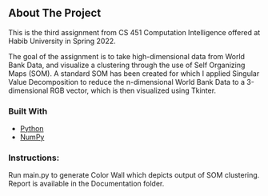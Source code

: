 <!-- ABOUT THE PROJECT -->
## About The Project

This is the third assignment from CS 451 Computation Intelligence offered at Habib University in Spring 2022.

The goal of the assignment is to take high-dimensional data from World Bank Data, and visualize a clustering through the use of Self Organizing Maps (SOM). A standard SOM has been created for which I applied Singular Value Decomposition to reduce the n-dimensional World Bank Data to a 3-dimensional RGB vector, which is then visualized using Tkinter.

### Built With

* [Python](https://www.python.org/)
* [NumPy](https://numpy.org/)

### Instructions:

Run main.py to generate Color Wall which depicts output of SOM clustering. Report is available in the Documentation folder.

